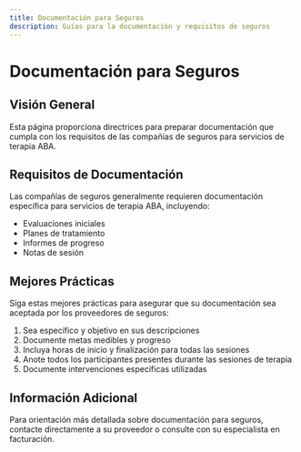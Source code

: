 ```yaml
---
title: Documentación para Seguros
description: Guías para la documentación y requisitos de seguros
---
```


# Documentación para Seguros

## Visión General

Esta página proporciona directrices para preparar documentación que cumpla con los requisitos de las compañías de seguros para servicios de terapia ABA.

## Requisitos de Documentación

Las compañías de seguros generalmente requieren documentación específica para servicios de terapia ABA, incluyendo:

- Evaluaciones iniciales
- Planes de tratamiento
- Informes de progreso
- Notas de sesión

## Mejores Prácticas

Siga estas mejores prácticas para asegurar que su documentación sea aceptada por los proveedores de seguros:

1. Sea específico y objetivo en sus descripciones
2. Documente metas medibles y progreso
3. Incluya horas de inicio y finalización para todas las sesiones
4. Anote todos los participantes presentes durante las sesiones de terapia
5. Documente intervenciones específicas utilizadas

## Información Adicional

Para orientación más detallada sobre documentación para seguros, contacte directamente a su proveedor o consulte con su especialista en facturación.
